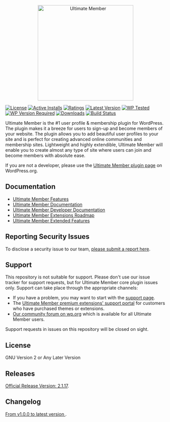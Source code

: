 <p align="center"><a href="https://ultimatemember.com/"><img src="https://ultimatemember.com/wp-content/uploads/2017/06/umlogonew1.png" alt="Ultimate Member" width="300"></a></p>

[![License](https://img.shields.io/github/license/ultimatemember/ultimatemember)](https://img.shields.io/github/license/ultimatemember/ultimatemember)
[![Active Installs](https://img.shields.io/wordpress/plugin/installs/ultimate-member.svg)](https://img.shields.io/wordpress/plugin/installs/ultimate-member.svg)
[![Ratings](https://img.shields.io/wordpress/plugin/rating/ultimate-member)](https://img.shields.io/wordpress/plugin/rating/ultimate-member)
[![Latest Version](https://img.shields.io/wordpress/plugin/v/ultimate-member?label=Latest)](https://img.shields.io/wordpress/plugin/v/ultimate-member?label=Latest)
[![WP Tested](https://img.shields.io/wordpress/plugin/tested/ultimate-member?label=wp)](https://img.shields.io/wordpress/plugin/tested/ultimate-member?label=wp)
[![WP Version Required](https://img.shields.io/wordpress/plugin/wp-version/ultimate-member?label=wp)](https://img.shields.io/wordpress/plugin/wp-version/ultimate-member?label=wp)
[![Downloads](https://img.shields.io/wordpress/plugin/dt/ultimate-member.svg)](https://img.shields.io/wordpress/plugin/dt/ultimate-member.svg)
[![Build Status](https://travis-ci.org/ultimatemember/ultimatemember.svg?branch=master)](https://travis-ci.org/ultimatemember/ultimatemember)

Ultimate Member is the #1 user profile & membership plugin for WordPress. The plugin makes it a breeze for users to sign-up and become members of your website. The plugin allows you to add beautiful user profiles to your site and is perfect for creating advanced online communities and membership sites. Lightweight and highly extendible, Ultimate Member will enable you to create almost any type of site where users can join and become members with absolute ease.

If you are not a developer, please use the [Ultimate Member plugin page](https://wordpress.org/plugins/ultimate-member/) on WordPress.org.

## Documentation

- [Ultimate Member Features](https://ultimatemember.com/features/)
- [Ultimate Member Documentation](https://docs.ultimatemember.com)
- [Ultimate Member Developer Documentation](https://docs.ultimatemember.com/collection/28-for-developers)
- [Ultimate Member Extensions Roadmap](https://ultimatemember.com/roadmap/)
- [Ultimate Member Extended Features](https://github.com/ultimatemember/Extended)

## Reporting Security Issues

To disclose a security issue to our team, [please submit a report here](https://ultimatemember.com/feedback/).

## Support

This repository is not suitable for support. Please don't use our issue tracker for support requests, but for Ultimate Member core plugin issues only. Support can take place through the appropriate channels:

- If you have a problem, you may want to start with the [support page](https://ultimatemember.com/support/).
- The [Ultimate Member premium extensions' support portal](https://ultimatemember.com/support/ticket/) for customers who have purchased themes or extensions.
- [Our community forum on wp.org](https://wordpress.org/support/plugin/ultimate-member/) which is available for all Ultimate Member users.

Support requests in issues on this repository will be closed on sight.

## License

GNU Version 2 or Any Later Version

## Releases

[Official Release Version: 2.1.17](https://github.com/ultimatemember/ultimatemember/releases/tag/2.1.17).

## Changelog

[ From v1.0.0 to latest version ](https://wordpress.org/plugins/ultimate-member/changelog/).
